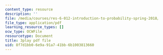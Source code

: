 ```yaml
---
content_type: resource
description: ''
file: /media/courses/res-6-012-introduction-to-probability-spring-2018/8f7d1bb06e9a91a741bb6b1003813660_tpaE_C8rqf8.pdf
file_type: application/pdf
learning_resource_types: []
ocw_type: OCWFile
resourcetype: Document
title: 3play pdf file
uid: 8f7d1bb0-6e9a-91a7-41bb-6b1003813660
---
```

